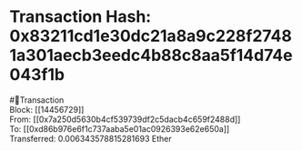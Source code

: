
Transaction Hash: 0x83211cd1e30dc21a8a9c228f27481a301aecb3eedc4b88c8aa5f14d74e043f1b
====================================================================================
  
#💸Transaction  
Block: [[14456729]]  
From: [[0x7a250d5630b4cf539739df2c5dacb4c659f2488d]]  
To: [[0xd86b976e6f1c737aaba5e01ac0926393e62e650a]]  
Transferred: 0.006343578815281693 Ether